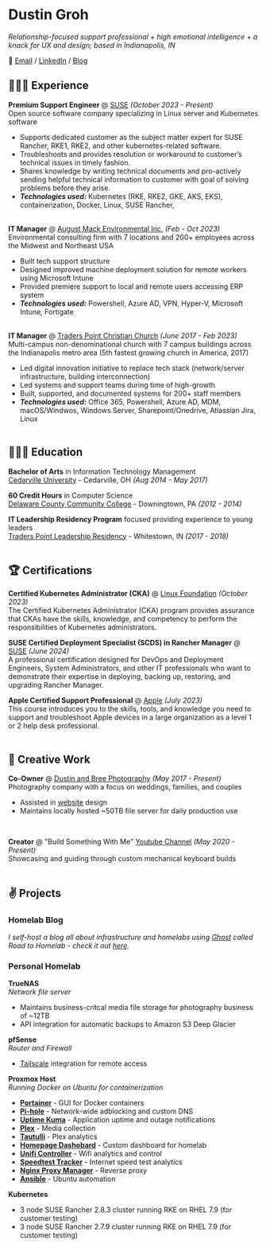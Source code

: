# Dustin Groh

_Relationship-focused support professional + high emotional intelligence + a knack for UX and design; based in Indianapolis, IN_ <br>

💬 [Email](mailto:dustingroh33@gmail.com) / [LinkedIn](https://www.linkedin.com/in/dustingroh/) / [Blog](https://roadtohomelab.blog)

## 👩🏼‍💻 Experience

**Premium Support Engineer** @ [SUSE](https://suse.com/) _(October 2023 - Present)_ <br>
Open source software company specializing in Linux server and Kubernetes software
  - Supports dedicated customer as the subject matter expert for SUSE Rancher, RKE1, RKE2, and other kubernetes-related software.
  - Troubleshoots and provides resolution or workaround to customer’s technical issues in timely fashion.
  - Shares knowledge by writing technical documents and pro-actively sending helpful technical information to customer with goal of solving problems before they arise.
  - **_Technologies used:_** Kubernetes (RKE, RKE2, GKE, AKS, EKS), containerization, Docker, Linux, SUSE Rancher, 
<br><br>

**IT Manager** @ [August Mack Environmental Inc.](https://augustmack.com/) _(Feb - Oct 2023)_ <br>
Environmental consulting firm with 7 locations and 200+ employees across the Midwest and Northeast USA
  - Built tech support structure
  - Designed improved machine deployment solution for remote workers using Microsoft Intune
  - Provided premiere support to local and remote users accessing ERP system
  - **_Technologies used:_** Powershell, Azure AD, VPN, Hyper-V, Microsoft Intune, Fortigate
<br><br>

**IT Manager** @ [Traders Point Christian Church](https://tpcc.org/) _(June 2017 - Feb 2023)_ <br>
Multi-campus non-denominational church with 7 campus buildings across the Indianapolis metro area (5th fastest growing church in America, 2017)
  - Led digital innovation initiative to replace tech stack (network/server infrastructure, building interconnection)
  - Led systems and support teams during time of high-growth
  - Built, supported, and documented systems for 200+ staff members
  - **_Technologies used:_** Office 365, Powershell, Azure AD, MDM, macOS/Windwos, Windows Server, Sharepoint/Onedrive, Atlassian Jira, Linux
<br><br>

## 👩🏼‍🎓 Education

**Bachelor of Arts** in Information Technology Management<br>
[Cedarville University](https://www.cedarville.edu/) - Cedarville, OH _(Aug 2014 - May 2017)_ <br>

**60 Credit Hours** in Computer Science<br>
[Delaware County Community College](https://www.dccc.edu/) - Downingtown, PA _(2012 - 2014)_

**IT Leadership Residency Program** focused providing experience to young leaders<br>
[Traders Point Leadership Residency](https://tpcc.org/leadership-residents) - Whitestown, IN _(2017 - 2018)_
 <br><br>


## 🏆 Certifications

**Certified Kubernetes Administrator (CKA)** @ [Linux Foundation](https://www.cncf.io/certification/cka/) _(October 2023)_ <br>
The Certified Kubernetes Administrator (CKA) program provides assurance that CKAs have the skills, knowledge, and competency to perform the responsibilities of Kubernetes administrators.
<br>

**SUSE Certified Deployment Specialist (SCDS) in Rancher Manager** @ [SUSE](https://www.suse.com/training/exam/scds_rancher_mgr2_7_8/) _(June 2024)_ <br>A professional certification designed for DevOps and Deployment Engineers, System Administrators, and other IT professionals who want to demonstrate their expertise in deploying, backing up, restoring, and upgrading Rancher Manager.

**Apple Certified Support Professional** @ [Apple](https://training.apple.com/it) _(July 2023)_ <br>
This course introduces you to the skills, tools, and knowledge you need to support and troubleshoot Apple devices in a large organization as a level 1 or 2 help desk professional.
<br><br>


## 🎤 Creative Work
    
**Co-Owner** @ [Dustin and Bree Photography](http://dustinandbree.com/) _(May 2017 - Present)_ <br>
Photography company with a focus on weddings, families, and couples
  - Assisted in [website](https://dustinandbree.com/) design
  - Maintains locally hosted ~50TB file server for daily production use
   <br>

**Creator** @ "Build Something With Me" [Youtube Channel](https://www.youtube.com/channel/UCvNVONhb6X0vQL3VJRaUhRw) _(May 2020 - Present)_ <br>
Showcasing and guiding through custom mechanical keyboard builds
<br><br>

## ✌ Projects
### **Homelab Blog**<br>
_I self-host a blog all about infrastructure and homelabs using [Ghost](https://ghost.org/) called Road to Homelab - check it out [here](http://roadtohomelab.blog/)._<br>

### **Personal Homelab**
**TrueNAS**<br>
_Network file server_
- Maintains business-critcal media file storage for photography business of ~12TB
- API integration for automatic backups to Amazon S3 Deep Glacier

**pfSense**<br>
_Router and Firewall_
- [Tailscale](https://tailscale.com) integration for remote access

**Proxmox Host**<br>
_Running Docker on Ubuntu for containerization_
- [**Portainer**](https://www.portainer.io/) - GUI for Docker containers
- [**Pi-hole**](https://pi-hole.net/) - Network-wide adblocking and custom DNS
- [**Uptime Kuma**](https://uptime.kuma.pet/) - Application uptime and outage notifications
- [**Plex**](plex.tv) - Media collection
- [**Tautulli**](https://tautulli.com/) - Plex analytics
- [**Homepage Dashobard**](https://github.com/benphelps/homepage) -  Custom dashboard for homelab
- [**Unifi Controller**](https://help.ui.com/hc/en-us/articles/360012282453-Self-Hosting-a-UniFi-Network-Server) - Wifi analytics and control
- [**Speedtest Tracker**](https://github.com/henrywhitaker3/Speedtest-Tracker) -  Internet speed test analytics
- [**Nginx Proxy Manager**](https://nginxproxymanager.com/) - Reverse proxy
- [**Ansible**](https://www.ansible.com/) - Ubuntu automation

**Kubernetes**<br>
- 3 node SUSE Rancher 2.8.3 cluster running RKE on RHEL 7.9 (for customer testing)
- 3 node SUSE Rancher 2.7.9 cluster running RKE on RHEL 7.9 (for customer testing)

